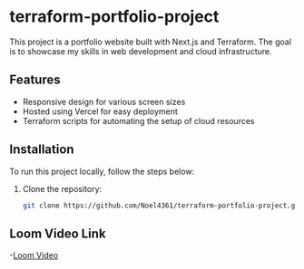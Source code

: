 # terraform-portfolio-project

This project is a portfolio website built with Next.js and Terraform. The goal is to showcase my skills in web development and cloud infrastructure.

## Features

- Responsive design for various screen sizes
- Hosted using Vercel for easy deployment
- Terraform scripts for automating the setup of cloud resources

## Installation

To run this project locally, follow the steps below:

1. Clone the repository:

   ```bash
   git clone https://github.com/Noel4361/terraform-portfolio-project.git

 ## Loom Video Link

-[Loom Video](https://www.loom.com/share/8f3a0f5821da4f10a34d22209e8c4ce7?sid=6413b775-1cbc-4d88-a3cf-e21d4553a099)



